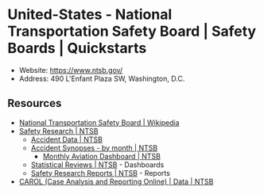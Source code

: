 # United-States - National Transportation Safety Board | Safety Boards | Quickstarts
- Website: https://www.ntsb.gov/
- Address: 490 L'Enfant Plaza SW, Washington, D.C.

## Resources
- [National Transportation Safety Board | Wikipedia](https://en.wikipedia.org/wiki/National_Transportation_Safety_Board)
- [Safety Research | NTSB](https://www.ntsb.gov/safety/Pages/default.aspx)
  - [Accident Data | NTSB](https://www.ntsb.gov/safety/data/Pages/Data_Stats.aspx)
  - [Accident Synopses - by month | NTSB](https://www.ntsb.gov/Pages/monthly.aspx)
    - [Monthly Aviation Dashboard | NTSB](https://www.ntsb.gov/safety/data/Pages/monthly-dashboard.aspx)
  - [Statistical Reviews | NTSB](https://www.ntsb.gov/safety/Pages/research.aspx) - Dashboards
  - [Safety Research Reports | NTSB](https://www.ntsb.gov/safety/safety-studies/Pages/SafetyStudies.aspx) - Reports
- [CAROL (Case Analysis and Reporting Online) | Data | NTSB](https://data.ntsb.gov/carol-main-public/landing-page)
